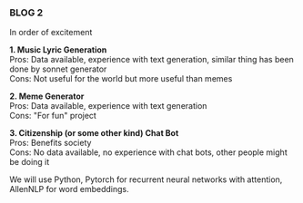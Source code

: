 ### BLOG 2 ###

In order of excitement

**1. Music Lyric Generation**  
Pros: Data available, experience with text generation, similar thing has been done by sonnet generator  
Cons: Not useful for the world but more useful than memes 

**2. Meme Generator**  
Pros: Data available, experience with text generation  
Cons: "For fun" project 

**3. Citizenship (or some other kind) Chat Bot**  
Pros: Benefits society  
Cons: No data available, no experience with chat bots, other people might be doing it  

We will use Python, Pytorch for recurrent neural networks with attention, AllenNLP for word embeddings.
